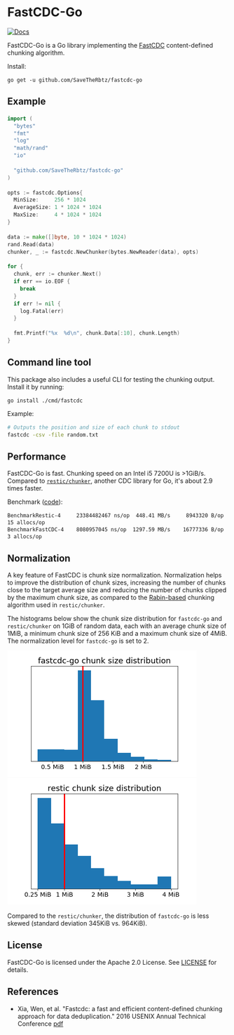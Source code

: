 # FastCDC-Go

[![Docs](https://godoc.org/github.com/SaveTheRbtz/fastcdc-go?status.svg)](https://pkg.go.dev/github.com/SaveTheRbtz/fastcdc-go?tab=doc)

FastCDC-Go is a Go library implementing the [FastCDC](#references) content-defined chunking algorithm.

Install: 
```
go get -u github.com/SaveTheRbtz/fastcdc-go
```

## Example

```go
import (
  "bytes"
  "fmt"
  "log"
  "math/rand"
  "io"

  "github.com/SaveTheRbtz/fastcdc-go"
)

opts := fastcdc.Options{
  MinSize:     256 * 1024
  AverageSize: 1 * 1024 * 1024
  MaxSize:     4 * 1024 * 1024
}

data := make([]byte, 10 * 1024 * 1024)
rand.Read(data)
chunker, _ := fastcdc.NewChunker(bytes.NewReader(data), opts)

for {
  chunk, err := chunker.Next()
  if err == io.EOF {
    break
  }
  if err != nil {
    log.Fatal(err)
  }

  fmt.Printf("%x  %d\n", chunk.Data[:10], chunk.Length)
}
```

## Command line tool

This package also includes a useful CLI for testing the chunking output. Install it by running:

```
go install ./cmd/fastcdc
```

Example:
```bash
# Outputs the position and size of each chunk to stdout 
fastcdc -csv -file random.txt
```

## Performance

FastCDC-Go is fast. Chunking speed on an Intel i5 7200U is >1GiB/s. Compared to [`restic/chunker`](https://github.com/restic/chunker), another CDC library for Go, it's about 2.9 times faster.

Benchmark ([code](https://gist.github.com/eadanfahey/ce2ba2733028e2b3b62a479ba2b9f62a)):
```
BenchmarkRestic-4     23384482467 ns/op	 448.41 MB/s	 8943320 B/op   15 allocs/op
BenchmarkFastCDC-4    8080957045 ns/op	1297.59 MB/s	16777336 B/op    3 allocs/op
```

## Normalization

A key feature of FastCDC is chunk size normalization. Normalization helps to improve the distribution of chunk sizes, increasing the number of chunks close to the target average size and reducing the number of chunks clipped by the maximum chunk size, as compared to the [Rabin-based](https://en.wikipedia.org/wiki/Rabin_fingerprint) chunking algorithm used in `restic/chunker`.

The histograms below show the chunk size distribution for `fastcdc-go` and `restic/chunker` on 1GiB of random data, each with an average chunk size of 1MiB, a minimum chunk size of 256 KiB and a maximum chunk size of 4MiB. The normalization level for `fastcdc-go` is set to 2.

![](./img/fastcdcgo_norm2_dist.png) ![](./img/restic_dist.png)

Compared to the `restic/chunker`, the distribution of `fastcdc-go` is less skewed (standard deviation 345KiB vs. 964KiB).

## License

FastCDC-Go is licensed under the Apache 2.0 License. See [LICENSE](./LICENSE) for details.

## References

  - Xia, Wen, et al. "Fastcdc: a fast and efficient content-defined chunking approach for data deduplication." 2016 USENIX Annual Technical Conference
  [pdf](https://www.usenix.org/system/files/conference/atc16/atc16-paper-xia.pdf)

